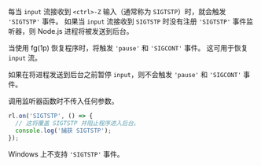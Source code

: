 <!-- YAML
added: v0.7.5
-->

每当 `input` 流接收到 `<ctrl>-Z` 输入（通常称为 `SIGTSTP`）时，就会触发 `'SIGTSTP'` 事件。
如果当 `input` 流接收到 `SIGTSTP` 时没有注册 `'SIGTSTP'` 事件监听器，则 Node.js 进程将被发送到后台。

当使用 fg(1p) 恢复程序时，将触发 `'pause'` 和 `'SIGCONT'` 事件。
这可用于恢复 `input` 流。

如果在将进程发送到后台之前暂停 `input`，则不会触发 `'pause'` 和 `'SIGCONT'` 事件。

调用监听器函数时不传入任何参数。

```js
rl.on('SIGTSTP', () => {
  // 这将覆盖 SIGTSTP 并阻止程序进入后台。
  console.log('捕获 SIGTSTP');
});
```

Windows 上不支持 `'SIGTSTP'` 事件。

